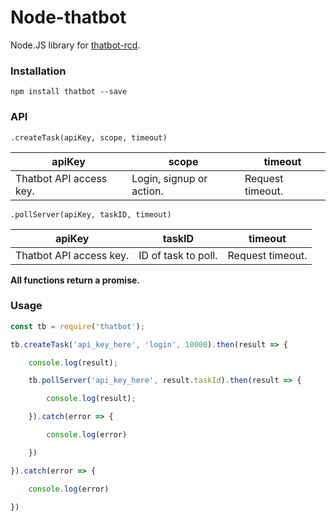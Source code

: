 # Node-thatbot



Node.JS library for [thatbot-rcd](https://github.com/dev-variety/thatbot-rcd).





### Installation 

`npm install thatbot --save`



### API

`.createTask(apiKey, scope, timeout)`

| apiKey                  | scope                    | timeout          |
| ----------------------- | ------------------------ | ---------------- |
| Thatbot API access key. | Login, signup or action. | Request timeout. |



`.pollServer(apiKey, taskID, timeout)`

| apiKey                  | taskID              | timeout          |
| ----------------------- | ------------------- | ---------------- |
| Thatbot API access key. | ID of task to poll. | Request timeout. |

**All functions return a promise.**

### Usage


```js
const tb = require('thatbot');

tb.createTask('api_key_here', 'login', 10000).then(result => {

​    console.log(result);

​    tb.pollServer('api_key_here', result.taskId).then(result => {

​        console.log(result);

​    }).catch(error => {

​        console.log(error)

​    })

}).catch(error => {

​    console.log(error)

})
```

